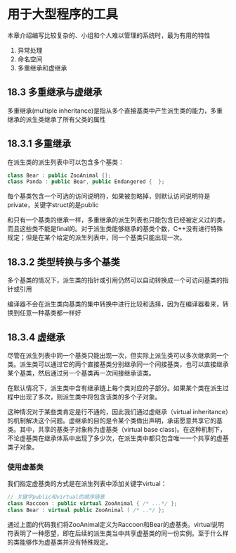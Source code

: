 # 用于大型程序的工具

本章介绍编写比较复杂的、小组和个人难以管理的系统时，最为有用的特性

1. 异常处理
2. 命名空间
3. 多重继承和虚继承

## 18.3 多重继承与虚继承

多重继承(multiple inheritance)是指从多个直接基类中产生派生类的能力，多重继承的派生类继承了所有父类的属性

## 18.3.1 多重继承

在派生类的派生列表中可以包含多个基类：
```cpp
class Bear : public ZooAnimal {};
class Panda : public Bear, public Endangered {	};
```

每个基类包含一个可选的访问说明符，如果被忽略掉，则默认访问说明符是private，关键字struct的是public

和只有一个基类的继承一样，多重继承的派生列表也只能包含已经被定义过的类，而且这些类不能是final的。对于派生类能够继承的基类个数，C++没有进行特殊规定；但是在某个给定的派生列表中，同一个基类只能出现一次。

## 18.3.2 类型转换与多个基类

多个基类的情况下，派生类的指针或引用仍然可以自动转换成一个可访问基类的指针或引用

编译器不会在派生类向基类的集中转换中进行比较和选择，因为在编译器看来，转换到任意一种基类都一样好

## 18.3.4 虚继承

尽管在派生列表中同一个基类只能出现一次，但实际上派生类可以多次继承同一个类。派生类可以通过它的两个直接基类分别继承同一个间接基类，也可以直接继承某个基类，然后通过另一个基类再一次间接继承该类。

在默认情况下，派生类中含有继承链上每个类对应的子部分。如果某个类在派生过程中出现了多次，则派生类中将包含该类的多个子对象。

这种情况对于某些类肯定是行不通的，因此我们通过虚继承（virtual inheritance）的机制解决这个问题。虚继承的目的是令某个类做出声明，承诺愿意共享它的基类。其中，共享的基类子对象称为虚基类（virtual base class)。在这种机制下，不论虚基类在继承体系中出现了多少次，在派生类中都只包含唯一一个共享的虚基类子对象。

### 使用虚基类

我们指定虚基类的方式是在派生列表中添加关键字virtual：

```cpp
// 关键字public和virtual的顺序随意
class Raccoon : public virtual ZooAnimal { /* ...*/ };
class Bear : virtual public ZooAnimal ( /* ..*/ };
```

通过上面的代码我们将ZooAnimal定义为Raccoon和Bear的虚基类。virtual说明符表明了一种愿望，即在后续的派生类当中共享虚基类的同一份实例。至于什么样的类能够作为虚基类并没有特殊规定。